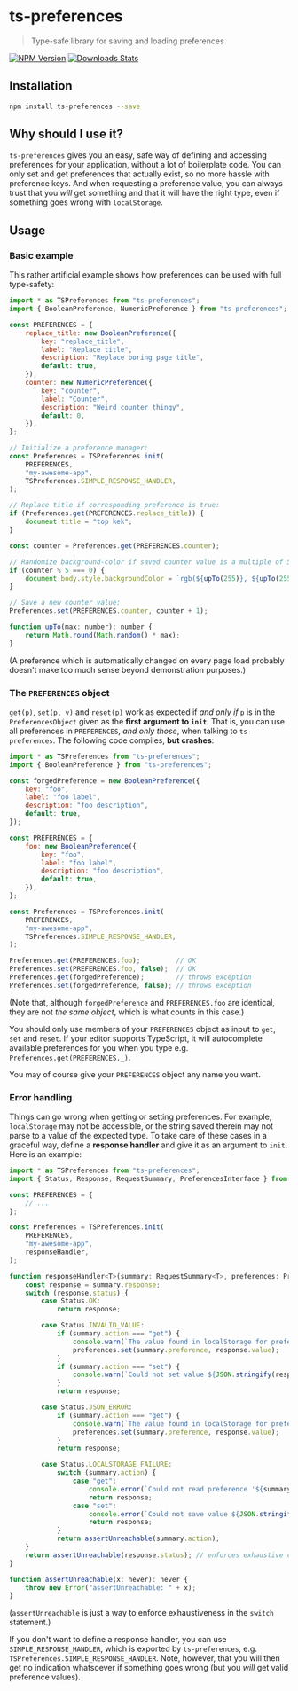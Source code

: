 # ts-preferences
> Type-safe library for saving and loading preferences

[![NPM Version][npm-image]][npm-url]
[![Downloads Stats][npm-downloads]][npm-url]


## Installation

```sh
npm install ts-preferences --save
```


## Why should I use it?

`ts-preferences` gives you an easy, safe way of defining and accessing preferences for your application, without a lot of boilerplate code. You can only set and get preferences that actually exist, so no more hassle with preference keys. And when requesting a preference value, you can always trust that you _will_ get something and that it will have the right type, even if something goes wrong with `localStorage`.


## Usage

### Basic example

This rather artificial example shows how preferences can be used with full type-safety:

```javascript
import * as TSPreferences from "ts-preferences";
import { BooleanPreference, NumericPreference } from "ts-preferences";

const PREFERENCES = {
    replace_title: new BooleanPreference({
        key: "replace_title",
        label: "Replace title",
        description: "Replace boring page title",
        default: true,
    }),
    counter: new NumericPreference({
        key: "counter",
        label: "Counter",
        description: "Weird counter thingy",
        default: 0,
    }),
};

// Initialize a preference manager:
const Preferences = TSPreferences.init(
    PREFERENCES,
    "my-awesome-app",
    TSPreferences.SIMPLE_RESPONSE_HANDLER,
);

// Replace title if corresponding preference is true:
if (Preferences.get(PREFERENCES.replace_title)) {
    document.title = "top kek";
}

const counter = Preferences.get(PREFERENCES.counter);

// Randomize background-color if saved counter value is a multiple of 5:
if (counter % 5 === 0) {
    document.body.style.backgroundColor = `rgb(${upTo(255)}, ${upTo(255)}, ${upTo(255)})`;
}

// Save a new counter value:
Preferences.set(PREFERENCES.counter, counter + 1);

function upTo(max: number): number {
    return Math.round(Math.random() * max);
}
```

(A preference which is automatically changed on every page load probably doesn't make too much sense beyond demonstration purposes.)


### The `PREFERENCES` object

`get(p)`, `set(p, v)` and `reset(p)` work as expected if _and only if_ `p` is in the `PreferencesObject` given as the **first argument to `init`**. That is, you can use all preferences in `PREFERENCES`, _and only those_, when talking to `ts-preferences`. The following code compiles, **but crashes**:

```javascript
import * as TSPreferences from "ts-preferences";
import { BooleanPreference } from "ts-preferences";

const forgedPreference = new BooleanPreference({
    key: "foo",
    label: "foo label",
    description: "foo description",
    default: true,
});

const PREFERENCES = {
    foo: new BooleanPreference({
        key: "foo",
        label: "foo label",
        description: "foo description",
        default: true,
    }),
};

const Preferences = TSPreferences.init(
    PREFERENCES,
    "my-awesome-app",
    TSPreferences.SIMPLE_RESPONSE_HANDLER,
);

Preferences.get(PREFERENCES.foo);         // OK
Preferences.set(PREFERENCES.foo, false);  // OK
Preferences.get(forgedPreference);        // throws exception
Preferences.set(forgedPreference, false); // throws exception
```

(Note that, although `forgedPreference` and `PREFERENCES.foo` are identical, they are not _the same object_, which is what counts in this case.)

You should only use members of your `PREFERENCES` object as input to `get`, `set` and `reset`. If your editor supports TypeScript, it will autocomplete available preferences for you when you type e.g. `Preferences.get(PREFERENCES._)`.

You may of course give your `PREFERENCES` object any name you want.


### Error handling

Things can go wrong when getting or setting preferences. For example, `localStorage` may not be accessible, or the string saved therein may not parse to a value of the expected type. To take care of these cases in a graceful way, define a **response handler** and give it as an argument to `init`. Here is an example:

```javascript
import * as TSPreferences from "ts-preferences";
import { Status, Response, RequestSummary, PreferencesInterface } from "ts-preferences";

const PREFERENCES = {
    // ...
};

const Preferences = TSPreferences.init(
    PREFERENCES,
    "my-awesome-app",
    responseHandler,
);

function responseHandler<T>(summary: RequestSummary<T>, preferences: PreferencesInterface): Response<T> {
    const response = summary.response;
    switch (response.status) {
        case Status.OK:
            return response;

        case Status.INVALID_VALUE:
            if (summary.action === "get") {
                console.warn(`The value found in localStorage for preference '${summary.preference.key}' was invalid. Replacing it with ${JSON.stringify(response.value)}.`);
                preferences.set(summary.preference, response.value);
            }
            if (summary.action === "set") {
                console.warn(`Could not set value ${JSON.stringify(response.value)} for preference '${summary.preference.key}' because it was invalid.`);
            }
            return response;

        case Status.JSON_ERROR:
            if (summary.action === "get") {
                console.warn(`The value found in localStorage for preference '${summary.preference.key}' could not be parsed. Replacing it with ${JSON.stringify(response.value)}.`);
                preferences.set(summary.preference, response.value);
            }
            return response;

        case Status.LOCALSTORAGE_FAILURE:
            switch (summary.action) {
                case "get":
                    console.error(`Could not read preference '${summary.preference.key}' because localStorage could not be accessed. Using value ${JSON.stringify(summary.preference.default)}.`);
                    return response;
                case "set":
                    console.error(`Could not save value ${JSON.stringify(summary.response.value)} for preference '${summary.preference.key}' because localStorage could not be accessed.`);
                    return response;
            }
            return assertUnreachable(summary.action);
    }
    return assertUnreachable(response.status); // enforces exhaustive case analysis
}

function assertUnreachable(x: never): never {
    throw new Error("assertUnreachable: " + x);
}
```

(`assertUnreachable` is just a way to enforce exhaustiveness in the `switch` statement.)

If you don't want to define a response handler, you can use `SIMPLE_RESPONSE_HANDLER`, which is exported by `ts-preferences`, e.g. `TSPreferences.SIMPLE_RESPONSE_HANDLER`. Note, however, that you will then get no indication whatsoever if something goes wrong (but you _will_ get valid preference values).


[npm-image]: https://img.shields.io/npm/v/ts-preferences.svg
[npm-url]: https://npmjs.org/package/ts-preferences
[npm-downloads]: https://img.shields.io/npm/dm/ts-preferences.svg
